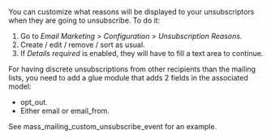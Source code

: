 You can customize what reasons will be displayed to your unsubscriptors
when they are going to unsubscribe. To do it:

1.  Go to *Email Marketing \> Configuration \> Unsubscription Reasons*.
2.  Create / edit / remove / sort as usual.
3.  If *Details required* is enabled, they will have to fill a text area
    to continue.

For having discrete unsubscriptions from other recipients than the
mailing lists, you need to add a glue module that adds 2 fields in the
associated model:

- opt_out.
- Either email or email_from.

See mass_mailing_custom_unsubscribe_event for an example.
